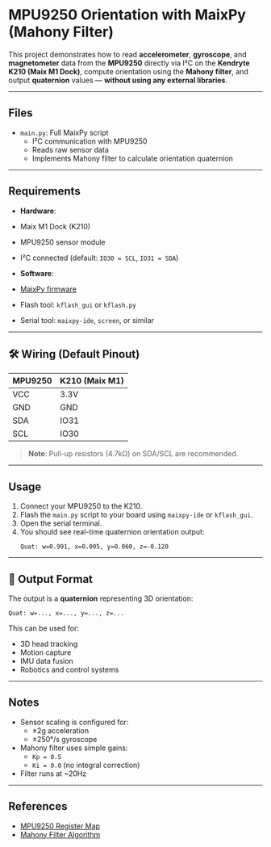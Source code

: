 # MPU9250 Orientation with MaixPy (Mahony Filter)

This project demonstrates how to read **accelerometer**, **gyroscope**, and **magnetometer** data from the **MPU9250** directly via I²C on the **Kendryte K210 (Maix M1 Dock)**, compute orientation using the **Mahony filter**, and output **quaternion** values — **without using any external libraries**.

---

## Files

- `main.py`: Full MaixPy script
  - I²C communication with MPU9250
  - Reads raw sensor data
  - Implements Mahony filter to calculate orientation quaternion

---

## Requirements

-  **Hardware**:
  - Maix M1 Dock (K210)
  - MPU9250 sensor module
  - I²C connected (default: `IO30 = SCL`, `IO31 = SDA`)

-  **Software**:
  - [MaixPy firmware](https://maixpy.sipeed.com/)
  - Flash tool: `kflash_gui` or `kflash.py`
  - Serial tool: `maixpy-ide`, `screen`, or similar

---

## 🛠️ Wiring (Default Pinout)

| MPU9250 | K210 (Maix M1) |
|---------|----------------|
| VCC     | 3.3V           |
| GND     | GND            |
| SDA     | IO31           |
| SCL     | IO30           |

> **Note**: Pull-up resistors (4.7kΩ) on SDA/SCL are recommended.

---

## Usage

1. Connect your MPU9250 to the K210.
2. Flash the `main.py` script to your board using `maixpy-ide` or `kflash_gui`.
3. Open the serial terminal.
4. You should see real-time quaternion orientation output:
   ```
   Quat: w=0.991, x=0.005, y=0.060, z=-0.120
   ```

---

## 🔄 Output Format

The output is a **quaternion** representing 3D orientation:

```
Quat: w=..., x=..., y=..., z=...
```

This can be used for:
- 3D head tracking
- Motion capture
- IMU data fusion
- Robotics and control systems

---

## Notes

- Sensor scaling is configured for:
  - ±2g acceleration
  - ±250°/s gyroscope
- Mahony filter uses simple gains:
  - `Kp = 0.5`
  - `Ki = 0.0` (no integral correction)
- Filter runs at ~20Hz

---

## References

- [MPU9250 Register Map](https://invensense.tdk.com/wp-content/uploads/2015/02/MPU-9250-Register-Map.pdf)
- [Mahony Filter Algorithm](https://x-io.co.uk/open-source-imu-and-ahrs-algorithms/)
